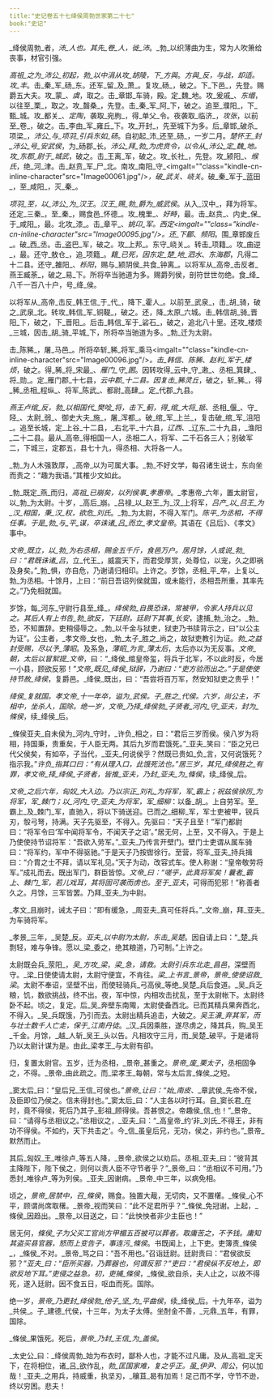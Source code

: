 ```yaml
---
title:"史记卷五十七绛侯周勃世家第二十七"
book:"史记"
---
```

_绛侯周勃_者，_沛_人也。其先_卷_人，徙_沛_。_勃_以织薄曲为生，常为人吹箫给丧事，材官引强。

_高祖_之为_沛公_初起，_勃_以中涓从攻_胡陵_，下_方與_。_方與_反，与战，却适。攻_丰_。击_秦_军_砀_东。还军_留_及_萧_。复攻_砀_，破之。下_下邑_，先登。赐爵五大夫。攻_蒙_、_虞_，取之。击_章邯_车骑，殿。定_魏_地。攻_爰戚_、_东缗_，以往至_栗_，取之。攻_齧桑_，先登。击_秦_军_阿_下，破之。追至_濮阳_，下_甄_城。攻_都关_、_定陶_，袭取_宛朐_，得_单父_令。夜袭取_临济_，_攻张_，以前至_卷_，破之。击_李由_军_雍丘_下。攻_开封_，先至城下为多。后_章邯_破杀_项梁_，_沛公_与_项羽_引兵东如_砀_。自初起_沛_还至_砀_，一岁二月。_楚怀王_封_沛公_号_安武侯_，为_砀郡_长。_沛公_拜_勃_为虎贲令，以令从_沛公_定_魏_地。攻_东郡_尉于_城武_，破之。击_王离_军，破之。攻_长社_，先登。攻_颍阳_、_缑氏_，绝_河_津。击_赵贲_军_尸_北。南攻_南阳_守_<imgalt=""class="kindle-cn-inline-character"src="Image00061.jpg"/>_，破_武关_、_峣关_。破_秦_军于_蓝田_，至_咸阳_，灭_秦_。

_项羽_至，以_沛公_为_汉王_。_汉王_赐_勃_爵为_威武侯_。从入_汉中_，拜为将军。还定_三秦_，至_秦_，赐食邑_怀德_。攻_槐里_、_好畤_，最。击_赵贲_、内史_保_于_咸阳_，最。北攻_漆_。击_章平_、_姚卬_军。西定<imgalt=""class="kindle-cn-inline-character"src="Image00095.jpg"/>。还_下郿_、_频阳_。围_章邯废丘_。破_西_丞。击_盗巴_军，破之。攻_上邦_。东守_峣关_。转击_项籍_。攻_曲逆_，最。还守_敖仓_，追_项籍_。_籍_已死，因东定_楚_地_泗水_、_东海郡_，凡得二十二县。还守_雒阳_、_栎阳_，赐与_颍阴侯_共食_钟离_。以将军从_高帝_击反者_燕王臧荼_，破之_易_下。所将卒当驰道为多。赐爵列侯，剖符世世勿绝。食_绛_八千一百八十户，号_绛_侯。

以将军从_高帝_击反_韩王信_于_代_，降下_霍人_。以前至_武泉_，击_胡_骑，破之_武泉_北。转攻_韩信_军_铜鞮_，破之。还，降_太原_六城。击_韩信胡_骑_晋阳_下，破之，下_晋阳_。后击_韩信_军于_硰石_，破之，追北八十里。还攻_楼烦_三城，因击_胡_骑_平城_下，所将卒当驰道为多。_勃_迁为太尉。

击_陈豨_，屠_马邑_。所将卒斩_豨_将军_乘马<imgalt=""class="kindle-cn-inline-character"src="Image00096.jpg"/>_。击_韩信_、_陈豨_、_赵利_军于_楼烦_，破之。得_豨_将_宋最_、_雁门_守_圂_。因转攻得_云中_守_遫_、丞相_箕肆_、将_勋_。定_雁门郡_十七县，_云中郡_十二县。因复击_豨灵丘_，破之，斩_豨_，得_豨_丞相_程纵_、将军_陈武_、都尉_高肆_。定_代郡_九县。

_燕王卢绾_反，_勃_以相国代_樊哙_将，击下_蓟_，得_绾_大将_抵_、丞相_偃_、守_陉_、太尉_弱_、御史大夫_施_，屠_浑都_。破_绾_军_上兰_，复击破_绾_军_沮阳_。追至长城，定_上谷_十二县，_右北平_十六县，_辽西_、_辽东_二十九县，_渔阳_二十二县。最从_高帝_得相国一人，丞相二人，将军、二千石各三人；别破军二，下城三，定郡五，县七十九，得丞相、大将各一人。

_勃_为人木强敦厚，_高帝_以为可属大事。_勃_不好文学，每召诸生说士，东向坐而责之：“趣为我语。”其椎少文如此。

_勃_既定_燕_而归，_高祖_已崩矣，以列侯事_孝惠帝_。_孝惠帝_六年，置太尉官，以_勃_为太尉。十岁，_高后_崩。_吕禄_以_赵王_为_汉_上将军，_吕产_以_吕王_为_汉_相国，秉_汉_权，欲危_刘氏_。_勃_为太尉，不得入军门。_陈平_为丞相，不得任事。于是_勃_与_平_谋，卒诛诸_吕_而立_孝文皇帝_。其语在《吕后》、《孝文》事中。

_文帝_既立，以_勃_为右丞相，赐金五千斤，食邑万户。居月馀，人或说_勃_曰：“君既诛诸_吕_，立_代王_，威震天下，而君受厚赏，处尊位，以宠，久之即祸及身矣。”_勃_惧，亦自危，乃谢请归相印。上许之。岁馀，丞相_平_卒，上复以_勃_为丞相。十馀月，上曰：“前日吾诏列侯就国，或未能行，丞相吾所重，其率先之。”乃免相就国。

岁馀，每_河东_守尉行县至_绛_，_绛侯勃_自畏恐诛，常被甲，令家人持兵以见之。其后人有上书告_勃_欲反，下廷尉。廷尉下其事_长安_，逮捕_勃_治之。_勃_恐，不知置辞。吏稍侵辱之。_勃_以千金与狱吏，狱吏乃书牍背示之，曰“以公主为证”。公主者，_孝文帝_女也，_勃_太子_胜之_尚之，故狱吏教引为证。_勃_之益封受赐，尽以予_薄昭_。及系急，_薄昭_为言_薄太后_，太后亦以为无反事。_文帝_朝，太后以冒絮提_文帝_，曰：“_绛侯_绾皇帝玺，将兵于北军，不以此时反，今居一小县，顾欲反邪！”_文帝_既见_绛侯_狱辞，乃谢曰：“吏方验而出之。”于是使使持节赦_绛侯_，复爵邑。_绛侯_既出，曰：“吾尝将百万军，然安知狱吏之贵乎！”

_绛侯_复就国。_孝文帝_十一年卒，谥为_武侯_。子_胜之_代侯。六岁，尚公主，不相中，坐杀人，国除。绝一岁，_文帝_乃择_绛侯勃_子贤者_河内_守_亚夫_，封为_條侯_，续_绛侯_后。

_條侯亚夫_自未侯为_河内_守时，_许负_相之，曰：“君后三岁而侯。侯八岁为将相，持国秉，贵重矣，于人臣无两。其后九岁而君饿死。”_亚夫_笑曰：“臣之兄已代父侯矣，有如卒，子当代，_亚夫_何说侯乎？然既已贵如_负_言，又何说饿死？指示我。”_许负_指其口曰：“有从理入口，此饿死法也。”居三岁，其兄_绛侯胜之_有罪，_孝文帝_择_绛侯_子贤者，皆推_亚夫_，乃封_亚夫_为_條侯_，续_绛侯_后。

_文帝_之后六年，_匈奴_大入边。乃以宗正_刘礼_为将军，军_霸上_；_祝兹侯徐厉_为将军，军_棘门_；以_河内_守_亚夫_为将军，军_细柳_：以备_胡_。上自劳军。至_霸上_及_棘门_军，直驰入，将以下骑送迎。已而之_细柳_军，军士吏被甲，锐兵刃，彀弓弩，持满。天子先驱至，不得入。先驱曰：“天子且至！”军门都尉曰：“将军令曰‘军中闻将军令，不闻天子之诏’。”居无何，上至，又不得入。于是上乃使使持节诏将军：“吾欲入劳军。”_亚夫_乃传言开壁门。壁门士吏谓从属车骑曰：“将军约，军中不得驱驰。”于是天子乃按辔徐行。至营，将军_亚夫_持兵揖曰：“介胄之士不拜，请以军礼见。”天子为动，改容式车。使人称谢：“皇帝敬劳将军。”成礼而去。既出军门，群臣皆惊。_文帝_曰：“嗟乎，此真将军矣！曩者_霸上_、_棘门_军，若儿戏耳，其将固可袭而虏也。至于_亚夫_，可得而犯邪！”称善者久之。月馀，三军皆罢。乃拜_亚夫_为中尉。

_孝文_且崩时，诫太子曰：“即有缓急，_周亚夫_真可任将兵。”_文帝_崩，拜_亚夫_为车骑将军。

_孝景_三年，_吴楚_反。_亚夫_以中尉为太尉，东击_吴楚_。因自请上曰：“_楚_兵剽轻，难与争锋。愿以_梁_委之，绝其粮道，乃可制。”上许之。

太尉既会兵_荥阳_，_吴_方攻_梁_，_梁_急，请救。太尉引兵东北走_昌邑_，深壁而守。_梁_日使使请太尉，太尉守便宜，不肯往。_梁_上书言_景帝_，_景帝_使使诏救_梁_。太尉不奉诏，坚壁不出，而使轻骑兵_弓高侯_等绝_吴楚_兵后食道。_吴_兵乏粮，饥，数欲挑战，终不出。夜，军中惊，内相攻击扰乱，至于太尉帐下。太尉终卧不起。顷之，复定。后_吴_奔壁东南陬，太尉使备西北。已而其精兵果奔西北，不得入。_吴_兵既饿，乃引而去。太尉出精兵追击，大破之。_吴王濞_弃其军，而与壮士数千人亡走，保于_江南丹徒_。_汉_兵因乘胜，遂尽虏之，降其兵，购_吴王_千金。月馀，_越_人斩_吴王_头以告。凡相攻守三月，而_吴楚_破平。于是诸将乃以太尉计谋为是。由此_梁孝王_与太尉有卻。

归，复置太尉官。五岁，迁为丞相，_景帝_甚重之。_景帝_废_栗太子_，丞相固争之，不得。_景帝_由此疏之。而_梁孝王_每朝，常与太后言_條侯_之短。

_窦太后_曰：“皇后兄_王信_可侯也。”_景帝_让曰：“始_南皮_、_章武侯_先帝不侯，及臣即位乃侯之。信未得封也。”_窦太后_曰：“人主各以时行耳。自_窦长君_在时，竟不得侯，死后乃其子_彭祖_顾得侯。吾甚恨之。帝趣侯_信_也！”_景帝_曰：“请得与丞相议之。”丞相议之，_亚夫_曰：“_高皇帝_约‘非_刘氏_不得王，非有功不得侯。不如约，天下共击之’。今_信_虽皇后兄，无功，侯之，非约也。”_景帝_默然而止。

其后_匈奴_王_唯徐卢_等五人降，_景帝_欲侯之以劝后。丞相_亚夫_曰：“彼背其主降陛下，陛下侯之，则何以责人臣不守节者乎？”_景帝_曰：“丞相议不可用。”乃悉封_唯徐卢_等为列侯。_亚夫_因谢病。_景帝_中三年，以病免相。

顷之，_景帝_居禁中，召_條侯_，赐食。独置大胾，无切肉，又不置櫡。_條侯_心不平，顾谓尚席取櫡。_景帝_视而笑曰：“此不足君所乎？”_條侯_免冠谢。上起，_條侯_因趋出。_景帝_以目送之，曰：“此怏怏者非少主臣也！”

居无何，_條侯_子为父买工官尚方甲楣五百被可以葬者。取庸苦之，不予钱。庸知其盗买县官器，怒而上变告子，事连污_條侯_。书既闻上，上下吏。吏簿责_條侯_，_條侯_不对。_景帝_骂之曰：“吾不用也。”召诣廷尉。廷尉责曰：“君侯欲反邪？”_亚夫_曰：“臣所买器，乃葬器也，何谓反邪？”吏曰：“君侯纵不反地上，即欲反地下耳。”吏侵之益急。初，吏捕_條侯_，_條侯_欲自杀，夫人止之，以故不得死，遂入廷尉。因不食五日，呕血而死。国除。

绝一岁，_景帝_乃更封_绛侯勃_他子_坚_为_平曲侯_，续_绛侯_后。十九年卒，谥为_共侯_。子_建德_代侯，十三年，为太子太傅。坐酎金不善，_元鼎_五年，有罪，国除。

_條侯_果饿死。死后，_景帝_乃封_王信_为_盖侯_。

_太史公_曰：_绛侯周勃_始为布衣时，鄙朴人也，才能不过凡庸。及从_高祖_定天下，在将相位，诸_吕_欲作乱，_勃_匡国家难，复之乎正。虽_伊尹_、_周公_，何以加哉！_亚夫_之用兵，持威重，执坚刃，_穰苴_曷有加焉！足己而不学，守节不逊，终以穷困。悲夫！
